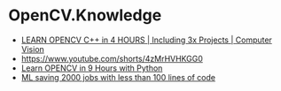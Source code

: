 # OpenCV.Knowledge
- [LEARN OPENCV C++ in 4 HOURS | Including 3x Projects | Computer Vision](https://youtu.be/2FYm3GOonhk)
- https://www.youtube.com/shorts/4zMrHVHKGG0
- [Learn OPENCV in 9 Hours with Python](https://youtu.be/_MFXKysUljw)
- [ML saving 2000 jobs with less than 100 lines of code](https://youtu.be/UY5MHbqcYrE)
